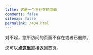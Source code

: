 ```yaml
---
title: 这是一个不存在的页面
comments: false
sitemap: false
permalink: /404.html
---
```

对不起，您所访问的页面不存在或者已删除。

<span id="timeout"></span>

您可以[**点这里**](/)直接返回首页。

<script>
  var countTime = 5;
  function count() {
    if (--countTime > 0) {
      document.getElementById('timeout').textContent = "预计将在约 " + countTime + " 秒后返回首页。";
    }
    else if (countTime === 0) {
      document.getElementById('timeout').textContent = "即将跳转到首页。";
      location.href = '/';
    }
    else if (countTime < 0) {
      document.getElementById('timeout').remove();
      return;
    }
    setTimeout(() => count(), 1000);
  }
  count();
</script>
